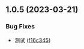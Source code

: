 ## 1.0.5 (2023-03-21)

### Bug Fixes

- 测试 ([f16c345](https://github.com/140948940/create-project-template-monorepo/commit/f16c34552aff1e61a4c36cd4e5fd40cd35d85a22))
